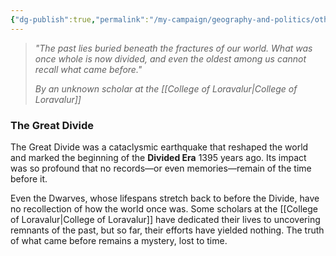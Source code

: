 ```yaml
---
{"dg-publish":true,"permalink":"/my-campaign/geography-and-politics/other-things/the-great-divide/"}
---
```


> _"The past lies buried beneath the fractures of our world. What was once whole is now divided, and even the oldest among us cannot recall what came before."_
> 
> _By an unknown scholar at the [[College of Loravalur\|College of Loravalur]]_

### The Great Divide

The Great Divide was a cataclysmic earthquake that reshaped the world and marked the beginning of the **Divided Era** 1395 years ago. Its impact was so profound that no records—or even memories—remain of the time before it.

Even the Dwarves, whose lifespans stretch back to before the Divide, have no recollection of how the world once was. Some scholars at the [[College of Loravalur\|College of Loravalur]] have dedicated their lives to uncovering remnants of the past, but so far, their efforts have yielded nothing. The truth of what came before remains a mystery, lost to time.